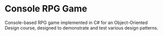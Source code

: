 # Console RPG Game
Console-based RPG game implemented in C# for an Object-Oriented Design course, designed to demonstrate and test various design patterns.
